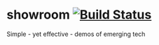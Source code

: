 # showroom [![Build Status](https://travis-ci.com/samueldmq/showroom.svg?branch=main)](https://travis-ci.com/samueldmq/showroom)
Simple - yet effective - demos of emerging tech
